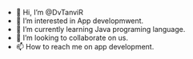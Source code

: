 - 👋 Hi, I’m @DvTanviR
- 👀 I’m interested in App developmwent.
- 🌱 I’m currently learning Java programing language.
- 💞️ I’m looking to collaborate on us.
- 📫 How to reach me on app development.

<!---
DvTanviR/DvTanviR is a ✨ special ✨ repository because its `README.md` (this file) appears on your GitHub profile.
You can click the Preview link to take a look at your changes.
--->
